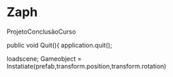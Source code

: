 # Zaph
ProjetoConclusãoCurso

public void Quit(){
application.quit();

loadscene;
Gameobject = Instatiate(prefab,transform.position,transform.rotation)
